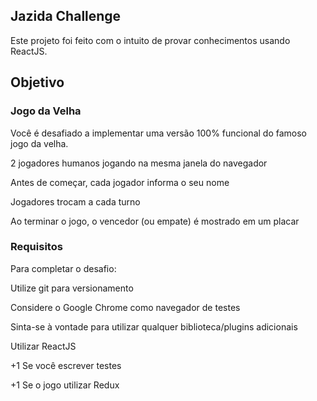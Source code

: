 ## Jazida Challenge

Este projeto foi feito com o intuito de provar conhecimentos usando ReactJS.

## Objetivo

### Jogo da Velha
Você é desafiado a implementar uma versão 100% funcional do famoso jogo da velha.

2 jogadores humanos jogando na mesma janela do navegador

Antes de começar, cada jogador informa o seu nome

Jogadores trocam a cada turno

Ao terminar o jogo, o vencedor (ou empate) é mostrado em um placar

### Requisitos
Para completar o desafio:

Utilize git para versionamento

Considere o Google Chrome como navegador de testes

Sinta-se à vontade para utilizar qualquer biblioteca/plugins adicionais

Utilizar ReactJS

+1 Se você escrever testes

+1 Se o jogo utilizar Redux
